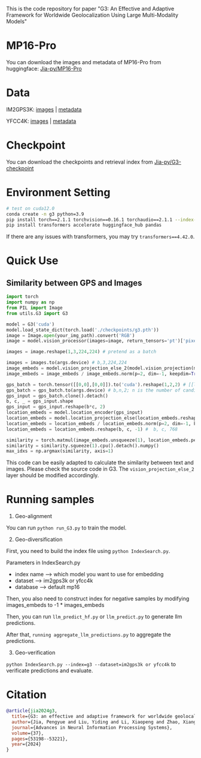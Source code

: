 This is the code repository for paper "G3: An Effective and Adaptive Framework for Worldwide Geolocalization Using Large Multi-Modality Models"

# MP16-Pro

You can download the images and metadata of MP16-Pro from huggingface: [Jia-py/MP16-Pro](https://huggingface.co/datasets/Jia-py/MP16-Pro/tree/main)

# Data

IM2GPS3K: [images](http://www.mediafire.com/file/7ht7sn78q27o9we/im2gps3ktest.zip) | [metadata](https://raw.githubusercontent.com/TIBHannover/GeoEstimation/original_tf/meta/im2gps3k_places365.csv)

YFCC4K: [images](http://www.mediafire.com/file/3og8y3o6c9de3ye/yfcc4k.zip) | [metadata](https://github.com/TIBHannover/GeoEstimation/releases/download/pytorch/yfcc25600_places365.csv)

# Checkpoint

You can download the checkpoints and retrieval index from [Jia-py/G3-checkpoint](https://huggingface.co/Jia-py/G3-checkpoint)

# Environment Setting

```bash
# test on cuda12.0
conda create -n g3 python=3.9
pip install torch==2.1.1 torchvision==0.16.1 torchaudio==2.1.1 --index-url https://download.pytorch.org/whl/cu121
pip install transformers accelerate huggingface_hub pandas
```

If there are any issues with transformers, you may try `transformers==4.42.0`.

# Quick Use

## Similarity between GPS and Images

```python
import torch
import numpy as np
from PIL import Image
from utils.G3 import G3

model = G3('cuda')
model.load_state_dict(torch.load('./checkpoints/g3.pth'))
image = Image.open(your_img_path).convert('RGB')
image = model.vision_processor(images=image, return_tensors='pt')['pixel_values'].reshape(3,224,224)

images = image.reshape(1,3,224,224) # pretend as a batch

images = images.to(args.device) # b,3,224,224
image_embeds = model.vision_projection_else_2(model.vision_projection(model.vision_model(images)[1]))
image_embeds = image_embeds / image_embeds.norm(p=2, dim=-1, keepdim=True) # b, 768

gps_batch = torch.tensor([[0,0],[0,0]]).to('cuda').reshape(1,2,2) # [[latitude1, longitude1],[latitude2, longitude2]]
gps_batch = gps_batch.to(args.device) # b,n,2; n is the number of candidates
gps_input = gps_batch.clone().detach()
b, c, _ = gps_input.shape
gps_input = gps_input.reshape(b*c, 2)
location_embeds = model.location_encoder(gps_input)
location_embeds = model.location_projection_else(location_embeds.reshape(b*c, -1))
location_embeds = location_embeds / location_embeds.norm(p=2, dim=-1, keepdim=True)
location_embeds = location_embeds.reshape(b, c, -1) #  b, c, 768

similarity = torch.matmul(image_embeds.unsqueeze(1), location_embeds.permute(0, 2, 1)) # b, 1, c
similarity = similarity.squeeze(1).cpu().detach().numpy()
max_idxs = np.argmax(similarity, axis=1)
```

This code can be easily adapted to calculate the similarity between text and images. Please check the source code in G3. The `vision_projection_else_2` layer should be modified accordingly.

# Running samples

1. Geo-alignment

You can run `python run_G3.py` to train the model.

2. Geo-diversification

First, you need to build the index file using `python IndexSearch.py`. 

Parameters in IndexSearch.py
- index name --> which model you want to use for embedding
- dataset --> im2gps3k or yfcc4k
- database --> default mp16

Then, you also need to construct index for negative samples by modifying images_embeds to -1 * images_embeds

Then, you can run `llm_predict_hf.py` or `llm_predict.py` to generate llm predictions.

After that, `running aggregate_llm_predictions.py` to aggregate the predictions.

3. Geo-verification

`python IndexSearch.py --index=g3 --dataset=im2gps3k or yfcc4k` to verificate predictions and evaluate.

# Citation

```bib
@article{jia2024g3,
  title={G3: an effective and adaptive framework for worldwide geolocalization using large multi-modality models},
  author={Jia, Pengyue and Liu, Yiding and Li, Xiaopeng and Zhao, Xiangyu and Wang, Yuhao and Du, Yantong and Han, Xiao and Wei, Xuetao and Wang, Shuaiqiang and Yin, Dawei},
  journal={Advances in Neural Information Processing Systems},
  volume={37},
  pages={53198--53221},
  year={2024}
}
```

